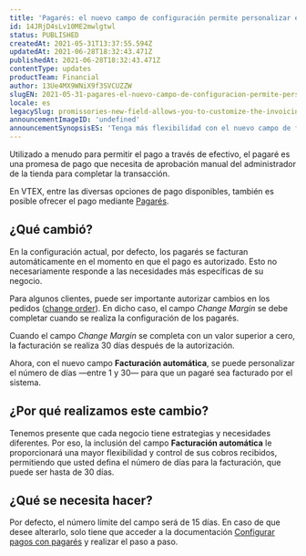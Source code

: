 ```yaml
---
title: 'Pagarés: el nuevo campo de configuración permite personalizar el plazo de facturación'
id: 14JRjD4sLv10ME2mwlgtwl
status: PUBLISHED
createdAt: 2021-05-31T13:37:55.594Z
updatedAt: 2021-06-28T18:32:43.471Z
publishedAt: 2021-06-28T18:32:43.471Z
contentType: updates
productTeam: Financial
author: 13Ue4MX9WNiX9f3SVCUZZW
slugEN: 2021-05-31-pagares-el-nuevo-campo-de-configuracion-permite-personalizar-el-plazo-de
locale: es
legacySlug: promissories-new-field-allows-you-to-customize-the-invoicing-time-frame
announcementImageID: 'undefined'
announcementSynopsisES: 'Tenga más flexibilidad con el nuevo campo de facturación automática en la configuración de pagarés.'
---
```


Utilizado a menudo para permitir el pago a través de efectivo, el pagaré es una promesa de pago que necesita de aprobación manual del administrador de la tienda para completar la transacción.

En VTEX, entre las diversas opciones de pago disponibles, también es posible ofrecer el pago mediante [Pagarés](/es/tracks/pagamentos--6GAS7ZzGAm7AGoEAwDbwJG/1wWt35dRwEboRs1nrSx7G0#pagares).

## ¿Qué cambió?

En la configuración actual, por defecto, los pagarés se facturan automáticamente en el momento en que el pago es autorizado. Esto no necesariamente responde a las necesidades más específicas de su negocio. 

Para algunos clientes, puede ser importante autorizar cambios en los pedidos ([change order](/es/tutorial/como-fazer-a-alteracao-de-itens--tutorials_190)). En dicho caso, el campo *Change Margin* se debe completar cuando se realiza la configuración de los pagarés.

Cuando el campo *Change Margin* se completa con un valor superior a cero, la facturación se realiza 30 días después de la autorización. 

Ahora, con el nuevo campo __Facturación automática__, se puede personalizar el número de días —entre 1 y 30— para que un pagaré sea facturado por el sistema.

## ¿Por qué realizamos este cambio?

Tenemos presente que cada negocio tiene estrategias y necesidades diferentes. Por eso, la inclusión del campo __Facturación automática__ le proporcionará una mayor flexibilidad y control de sus cobros recibidos, permitiendo que usted defina el número de días para la facturación, que puede ser hasta de 30 días.

## ¿Qué se necesita hacer?

Por defecto, el número límite del campo será de 15 días. En caso de que desee alterarlo, solo tiene que acceder a la documentación [Configurar pagos con pagarés](/es/tutorial/configurar-pagamentos-com-promissoria--5pW7avTwtyQcMu4uiW8quQ?&utm_source=autocomplete) y realizar el paso a paso.

